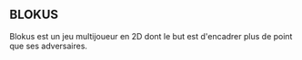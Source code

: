 ## BLOKUS
Blokus est un jeu multijoueur en 2D dont le but est d'encadrer plus de point que ses adversaires.

